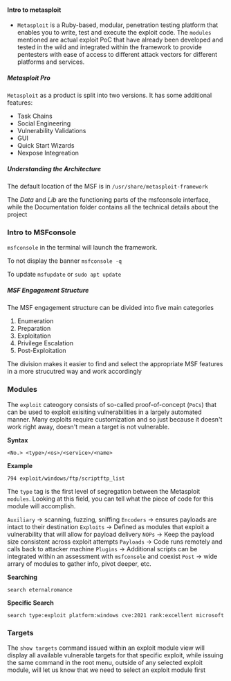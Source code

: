 #### Intro to metasploit
- `Metasploit` is a Ruby-based, modular, penetration testing platform that enables you to write, test and execute the exploit code.
The `modules` mentioned are actual exploit PoC that have already been developed and tested in the wild and integrated within the framework to provide pentesters with ease of access to different attack vectors for different platforms and services.

##### Metasploit Pro

`Metasploit` as a product is split into two versions.  It has some additional features:
- Task Chains
- Social Engineering
- Vulnerability Validations
- GUI
- Quick Start Wizards
- Nexpose Integreation

##### Understanding the Architecture

The default location of the MSF is in `/usr/share/metasploit-framework`

The *Data* and *Lib* are the functioning parts of the msfconsole interface, while the Documentation folder contains all the technical details about the project

### Intro to MSFconsole

`msfconsole` in the terminal will launch the framework.

To not display the banner
`msfconsole -q`

To update
`msfupdate`
or
`sudo apt update`

##### MSF Engagement Structure

The MSF engagement structure can be divided into five main categories
1. Enumeration
2. Preparation
3. Exploitation
4. Privilege Escalation
5. Post-Exploitation

The division makes it easier to find and select the appropriate MSF features in a more strucutred way and work accordingly

### Modules

The `exploit` cateogory consists of so-called proof-of-concept (`PoCs`) that can be used to exploit exisiting vulnerabilities in a largely automated manner. Many exploits require customization and so just because it doesn't work right away, doesn't mean a target is not vulnerable.

**Syntax**

`<No.> <type>/<os>/<service>/<name>`

**Example**

`794 exploit/windows/ftp/scriptftp_list`

The `type` tag is the first level of segregation between the Metasploit `modules`. Looking at this field, you can tell what the piece of code for this module will accomplish.

`Auxiliary` -> scanning, fuzzing, sniffing
`Encoders` -> ensures payloads are intact to their destination
`Exploits` -> Defined as modules that exploit a vulnerability that will allow for payload delivery
`NOPs` -> Keep the payload size consistent across exploit attempts
`Payloads` -> Code runs remotely and calls back to attacker machine
`Plugins` -> Additional scripts can be integrated within an assessment with `msfconsole` and coexist
`Post` -> wide arrary of modules to gather info, pivot deeper, etc.

**Searching**

`search eternalromance`

**Specific Search**

`search type:exploit platform:windows cve:2021 rank:excellent microsoft`

### Targets

The `show targets` command issued within an exploit module view will display all available vulnerable targets for that specific exploit, while issuing the same command in the root menu, outside of any selected exploit module, will let us know that we need to select an exploit module first